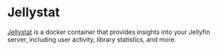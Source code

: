 # Jellystat

[Jellystat](https://hub.docker.com/r/cyfershepard/jellystat) is a docker container that provides insights into your Jellyfin server, including user activity, library statistics, and more.
